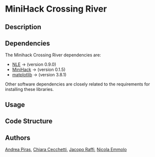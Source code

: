 # MiniHack Crossing River

## Description
<!-- Describe the problem and the solution -->

## Dependencies
The Minihack Crossing River dependencies are:

- [NLE](https://github.com/facebookresearch/nle) -> (version 0.9.0) 
- [MiniHack](https://github.com/facebookresearch/minihack) -> (version 0.1.5)
- [matplotlib](https://github.com/matplotlib/matplotlib) -> (version 3.8.1) 

Other software dependencies are closely related to the requirements for installing these libraries.

## Usage
<!-- Specify to execute the report notebook  -->

## Code Structure
<!-- Describe what python files contain -->

## Authors

[Andrea Piras](https://github.com/aprs3), [Chiara Cecchetti](https://github.com/cecchiara99), [Jacopo Raffi](https://github.com/JacopoRaffi), [Nicola Emmolo](https://github.com/nicolaemmolo)